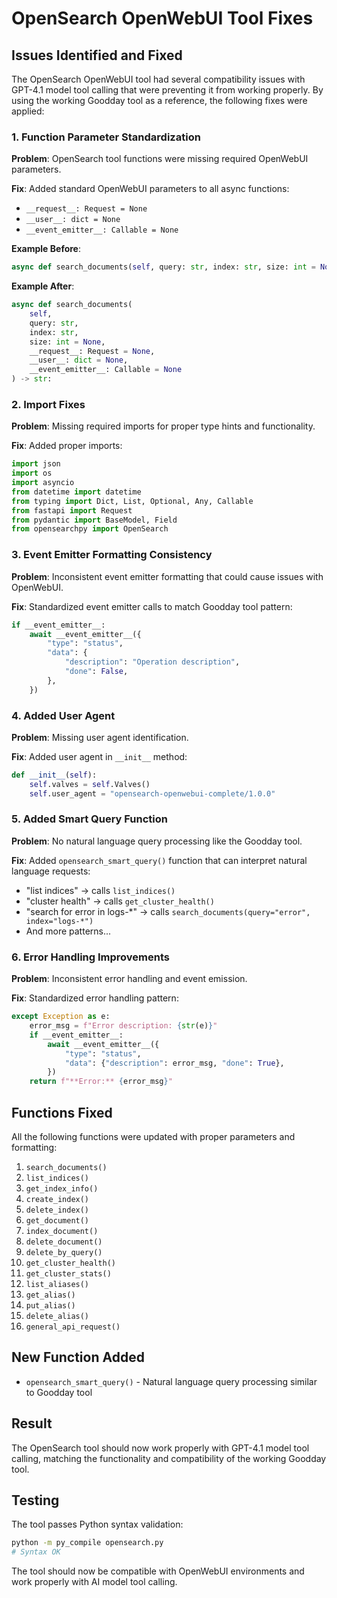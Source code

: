 # OpenSearch OpenWebUI Tool Fixes

## Issues Identified and Fixed

The OpenSearch OpenWebUI tool had several compatibility issues with GPT-4.1 model tool calling that were preventing it from working properly. By using the working Goodday tool as a reference, the following fixes were applied:

### 1. Function Parameter Standardization

**Problem**: OpenSearch tool functions were missing required OpenWebUI parameters.

**Fix**: Added standard OpenWebUI parameters to all async functions:
- `__request__: Request = None`
- `__user__: dict = None`  
- `__event_emitter__: Callable = None`

**Example Before**:
```python
async def search_documents(self, query: str, index: str, size: int = None, __event_emitter__=None) -> str:
```

**Example After**:
```python
async def search_documents(
    self, 
    query: str, 
    index: str, 
    size: int = None,
    __request__: Request = None,
    __user__: dict = None,
    __event_emitter__: Callable = None
) -> str:
```

### 2. Import Fixes

**Problem**: Missing required imports for proper type hints and functionality.

**Fix**: Added proper imports:
```python
import json
import os
import asyncio
from datetime import datetime
from typing import Dict, List, Optional, Any, Callable
from fastapi import Request
from pydantic import BaseModel, Field
from opensearchpy import OpenSearch
```

### 3. Event Emitter Formatting Consistency

**Problem**: Inconsistent event emitter formatting that could cause issues with OpenWebUI.

**Fix**: Standardized event emitter calls to match Goodday tool pattern:
```python
if __event_emitter__:
    await __event_emitter__({
        "type": "status",
        "data": {
            "description": "Operation description",
            "done": False,
        },
    })
```

### 4. Added User Agent

**Problem**: Missing user agent identification.

**Fix**: Added user agent in `__init__` method:
```python
def __init__(self):
    self.valves = self.Valves()
    self.user_agent = "opensearch-openwebui-complete/1.0.0"
```

### 5. Added Smart Query Function

**Problem**: No natural language query processing like the Goodday tool.

**Fix**: Added `opensearch_smart_query()` function that can interpret natural language requests:
- "list indices" → calls `list_indices()`
- "cluster health" → calls `get_cluster_health()`
- "search for error in logs-*" → calls `search_documents(query="error", index="logs-*")`
- And more patterns...

### 6. Error Handling Improvements

**Problem**: Inconsistent error handling and event emission.

**Fix**: Standardized error handling pattern:
```python
except Exception as e:
    error_msg = f"Error description: {str(e)}"
    if __event_emitter__:
        await __event_emitter__({
            "type": "status",
            "data": {"description": error_msg, "done": True},
        })
    return f"**Error:** {error_msg}"
```

## Functions Fixed

All the following functions were updated with proper parameters and formatting:

1. `search_documents()`
2. `list_indices()`
3. `get_index_info()`
4. `create_index()`
5. `delete_index()`
6. `get_document()`
7. `index_document()`
8. `delete_document()`
9. `delete_by_query()`
10. `get_cluster_health()`
11. `get_cluster_stats()`
12. `list_aliases()`
13. `get_alias()`
14. `put_alias()`
15. `delete_alias()`
16. `general_api_request()`

## New Function Added

- `opensearch_smart_query()` - Natural language query processing similar to Goodday tool

## Result

The OpenSearch tool should now work properly with GPT-4.1 model tool calling, matching the functionality and compatibility of the working Goodday tool.

## Testing

The tool passes Python syntax validation:
```bash
python -m py_compile opensearch.py
# Syntax OK
```

The tool should now be compatible with OpenWebUI environments and work properly with AI model tool calling.
